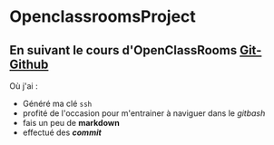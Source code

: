 # OpenclassroomsProject

## En suivant le cours d'OpenClassRooms [Git-Github](https://openclassrooms.com/fr/courses/7162856-gerez-du-code-avec-git-et-github/7165726-travaillez-depuis-votre-depot-local-git)

 Où j'ai :

* Généré ma clé `ssh`
* profité de l'occasion pour m'entrainer à naviguer dans le *gitbash*
* fais un peu de **markdown**
* effectué des ***commit***
